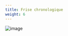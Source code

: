 ```yaml
---
title: Frise chronologique
weight: 6
---
```


![image](https://raw.githubusercontent.com/osunyorg/admin/refs/heads/main/app/assets/images/communication/blocks/templates/timeline.jpg)

```yaml {filename="Données Hugo"}

```
